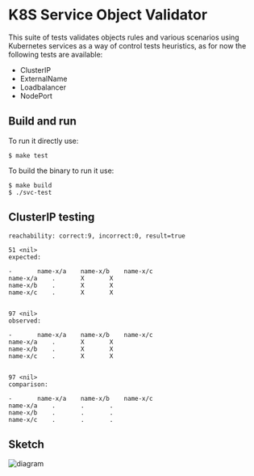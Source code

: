 # K8S Service Object Validator

This suite of tests validates objects rules and various scenarios using
Kubernetes services as a way of control tests heuristics, as for now the 
following tests are available:

- ClusterIP
- ExternalName
- Loadbalancer
- NodePort

## Build and run

To run it directly use:

```
$ make test
```

To build the binary to run it use:

```
$ make build
$ ./svc-test
```

## ClusterIP testing

```
reachability: correct:9, incorrect:0, result=true

51 <nil>
expected:

-		name-x/a	name-x/b	name-x/c
name-x/a	.		X		X	
name-x/b	.		X		X	
name-x/c	.		X		X	


97 <nil>
observed:

-		name-x/a	name-x/b	name-x/c
name-x/a	.		X		X	
name-x/b	.		X		X	
name-x/c	.		X		X	


97 <nil>
comparison:

-		name-x/a	name-x/b	name-x/c
name-x/a	.		.		.	
name-x/b	.		.		.	
name-x/c	.		.		.	
```

## Sketch

![diagram](https://raw.githubusercontent.com/K8sbykeshed/svc-tests/main/.diagram.png)
